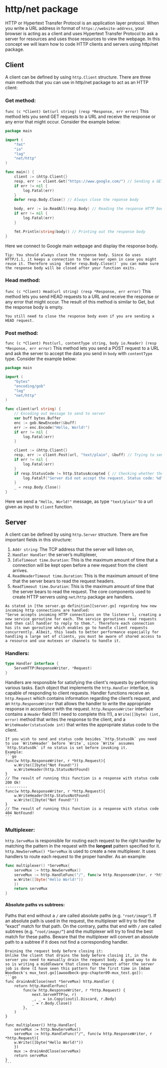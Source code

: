 # http/net package
HTTP or Hypertext Transfer Protocol is an application layer protocol. When you write a URL address in format of `https://website-address`, your browser is acting as a client and uses Hypertext Transfer Protocol to ask a server for resources and uses those resources to view the webpage.
In this concept we will learn how to code HTTP clients and servers using http/net package.

## Client
A client can be defined by using `http.Client` structure.
There are three main methods that you can use in http/net package to act as an HTTP client:

### Get method:
`func (c *Client) Get(url string) (resp *Response, err error)`
This method lets you send GET requests to a URL and receive the response or any error that might occur. Consider the example below:
```go
package main

import (
	"fmt"
	"io"
	"log"
	"net/http"
)

func main() {
	client := &http.Client{}
	resp, err := client.Get("https://www.google.com/") // Sending a GET request to google
	if err != nil {
		log.Fatal(err)
	}
	defer resp.Body.Close() // Always close the reponse body

	body, err := io.ReadAll(resp.Body) // Reading the response HTTP body
	if err != nil {
		log.Fatal(err)
	}

	fmt.Println(string(body)) // Printing out the response body
}
```
Here we connect to Google main webpage and display the response body.

~~~~exercism/caution
Tip: You should always close the response body. Since Go uses HTTP/1.1, it keeps a connection to the server open in case you might reuse it. Therefore using `defer resp.Body.Close()` you can make sure the response body will be closed after your function exits.  
~~~~

### Head method:
`func (c *Client) Head(url string) (resp *Response, err error)`
This method lets you send HEAD requests to a URL and receive the response or any error that might occur. The result of this method is similar to Get, but the response body is empty.

~~~~exercism/note
You still need to close the response body even if you are sending a HEAD request.  
~~~~

### Post method:
`func (c *Client) Post(url, contentType string, body io.Reader) (resp *Response, err error)`
This method lets you send a POST request to a URL and ask the server to accept the data you send in `body` with `contentType` type. Consider the example below:
```go
package main

import (
	"bytes"
	"encoding/gob"
	"log"
	"net/http"
)

func client(url string) {
	// Encoding out message to send to server
	var buff bytes.Buffer
	enc := gob.NewEncoder(&buff)
	err := enc.Encode("Hello, World!")
	if err != nil {
		log.Fatal(err)
	}

	client := &http.Client{}
	resp, err := client.Post(url, "text/plain", &buff) // Trying to send the message
	if err != nil {
		log.Fatal(err)
	}
	if resp.StatusCode != http.StatusAccepted { // Checking whether the server accepted the request
		log.Fatalf("Server did not accept the request. Status code: %d", resp.StatusCode)
	}
	_ = resp.Body.Close()
}
```
Here we send a `"Hello, World!"` message, as type `"text/plain"` to a url given as input to `client` function. 

## Server
A client can be defined by using `http.Server` structure. There are five important fields in this structure:
1. `Addr string`: The TCP address that the server will listen on,
2. `Handler Handler`: the server’s multiplexer,
3. `IdleTimeout time.Duration`: This is the maximum amount of time that a connection will be kept open before a new request from the client arrives.
4. `ReadHeaderTimeout time.Duration`: This is the maximum amount of time that the server bears to read the request headers.
5. `ReadTimeout time.Duration`: This is the maximum amount of time that the server bears to read the request. The core components used to create HTTP servers using `net/http` package are handlers.

~~~~exercism/advanced
As stated in [the server.go definition][server.go] regarding how new incoming http connections are handled:
"Serve accepts incoming HTTP connections on the listener l, creating a new service goroutine for each. The service goroutines read requests and then call handler to reply to them.". Therefore each connection has its own goroutine which enables go to handle client requests concurrently. Albeit, this leads to better performance especially for handling a large set of clients, you must be aware of shared access to a resource and use mutexes or channels to handle it.
~~~~

### Handlers:
```go
type Handler interface {
	ServeHTTP(ResponseWriter, *Request)
}
```
Handlers are responsible for satisfying the client's requests by performing various tasks. Each object that implements the `http.Handler` interface, is capable of responding to client requests. Handler functions receive an `http.Request` which contains information regarding the client’s request, and an `http.ResponseWriter` that allows the handler to write the appropriate response in accordance with the request. `http.ResponseWriter` interface contains a `Header` field (!!! I need to complete this !!!), a `Write([]byte) (int, error)` method that writes the response to the client, and a `WriteHeader(statusCode int)`  that writes the appropriate status code to the client.

~~~~exercism/caution
If you wish to send and status code besides `http.StatusOk` you need to use `WriteHeader` before `Write`, since `Write` assumes `http.StatusOk` if no status is set before invoking it.  
Example:  
```go
func(w http.ResponseWriter, r *http.Request){
	w.Write([]byte("Not Found!"))
	w.WriteHeader(http.StatusNotFound)
}
// The result of running this function is a response with status code 200 Ok!
----------
func(w http.ResponseWriter, r *http.Request){
	w.WriteHeader(http.StatusNotFound)
	w.Write([]byte("Not Found!"))
}
// The result of running this function is a response with status code 404 NotFound!
```
~~~~

### Multiplexer:
`http.ServeMux` is responsible for routing each request to the right handler by matching the pattern in the request with the **longest** pattern specified for it. `http.NewServeMux() *ServeMux` is used to create a new multiplexer. It uses handlers to route each request to the proper handler. As an example:
```go
func multiplexer() *ServeMux{
	serveMux := http.NewServeMux()
	serveMux := http.HandleFunc("/", func(w http.ResponseWriter, r *http.Request){
	w.Write([]byte("Hello World!"))
	})
	return serveMux
}
```

#### Absolute paths vs subtrees:  
Paths that end without a `/` are called absolute paths (e.g. `"root/image"`). If an absolute path is used in the request, the multiplexer will try to find the “exact” match for that path. On the contrary, paths that end with `/` are called subtrees (e.g. `“root/image/“`) and the multiplexer will try to find the best match for these paths. Beware that the multiplexer will convert an absolute path to a subtree if it does not find a corresponding handler.  

~~~~exercism/caution
Draining the request body before closing it:  
Unlike the client that drains the body before closing it, in the server you need to manually drain the request body. A good way to do so is writing a middleware that closes the request after the server job is done (I have seen this pattern for the first time in [Adam Woodbeck's mux_test.go][awoodbeck-gnp-chapter09-mux_test.go]):   
```go
func drainAndClose(next *ServeMux) http.Handler {
	return http.HandlerFunc(
		func(w http.ResponseWriter, r *http.Request) {
			next.ServeHTTP(w, r)
			_, _ = io.Copy(ioutil.Discard, r.Body)
			_ = r.Body.Close()
		},
	)
}

func multiplexer() http.Handler{
	serveMux := http.NewServeMux()
	serveMux := http.HandleFunc("/", func(w http.ResponseWriter, r *http.Request){
	w.Write([]byte("Hello World!"))
	})
	mux := drainAndClose(serveMux)
	return serveMux
}
```
~~~~

[awoodbeck-gnp-chapter09-mux_test.go]: https://github.com/awoodbeck/gnp/blob/master/ch09/mux_test.go
[server.go]: https://go.dev/src/net/http/server.go